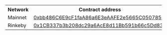 [comment]: <> (This is an auto-generated table with CNS smart-contract addresses. See README for more info.)
    <table>
        <th>Network</th>
        <th>Contract address</th>
        <tr>
            <td>Mainnet</td>
            <td><a href="https://etherscan.io/address/0xbb486C6E9cF1faA86a6E3eAAFE2e5665C0507855">0xbb486C6E9cF1faA86a6E3eAAFE2e5665C0507855</a></td>
        </tr>
        <tr>
            <td>Rinkeby</td>
            <td><a href="https://rinkeby.etherscan.io/address/0x1CB337b3b208dc29a6AcE8d11Bb591b66c5Dd83d">0x1CB337b3b208dc29a6AcE8d11Bb591b66c5Dd83d</a></td>
        </tr>
    </table>
    